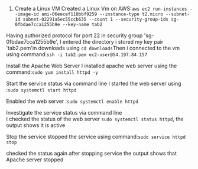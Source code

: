 1. Create a Linux VM
Created a Linux Vm on AWS:`aws ec2 run-instances --image-id ami-06eecef118bbf9259 --instance-type t2.micro --subnet-id subnet-02291a5ec55ccb635 --count 1 --security-group-ids sg-0fbdae7cca1255b9e --key-name tab2`

Having authorized protocol for port 22 in security group 'sg-0fbdae7cca1255b9e', I entered the directory i stored my key pair 'tab2.pem'in downloads using `cd downloads`Then i connected to the vm using command:`ssh -i tab2.pem ec2-user@54.197.84.157`

Install the Apache Web Server
I installed apache web server using the command:`sudo yum install httpd -y`

Start the service status via command line
I started the web server using :`sudo systemctl start httpd`

Enabled the web server :`sudo systemctl enable httpd`

Investigate the service status via command line    
I checked the status of the web server `sudo systemctl status httpd`, the output shows it is active 

Stop the service
stopped the service using command:`sudo service httpd stop`

checked the status again after stopping service the output shows that Apache server  stopped

